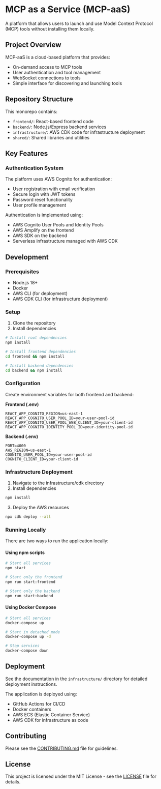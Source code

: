 # MCP as a Service (MCP-aaS)

A platform that allows users to launch and use Model Context Protocol (MCP) tools without installing them locally.

## Project Overview

MCP-aaS is a cloud-based platform that provides:
- On-demand access to MCP tools
- User authentication and tool management
- WebSocket connections to tools
- Simple interface for discovering and launching tools

## Repository Structure

This monorepo contains:
- `frontend/`: React-based frontend code
- `backend/`: Node.js/Express backend services
- `infrastructure/`: AWS CDK code for infrastructure deployment
- `shared/`: Shared libraries and utilities

## Key Features

### Authentication System

The platform uses AWS Cognito for authentication:
- User registration with email verification
- Secure login with JWT tokens
- Password reset functionality
- User profile management

Authentication is implemented using:
- AWS Cognito User Pools and Identity Pools
- AWS Amplify on the frontend
- AWS SDK on the backend
- Serverless infrastructure managed with AWS CDK

## Development

### Prerequisites
- Node.js 18+
- Docker
- AWS CLI (for deployment)
- AWS CDK CLI (for infrastructure deployment)

### Setup
1. Clone the repository
2. Install dependencies
```bash
# Install root dependencies
npm install

# Install frontend dependencies
cd frontend && npm install

# Install backend dependencies
cd backend && npm install
```

### Configuration
Create environment variables for both frontend and backend:

**Frontend (.env)**
```
REACT_APP_COGNITO_REGION=us-east-1
REACT_APP_COGNITO_USER_POOL_ID=your-user-pool-id
REACT_APP_COGNITO_USER_POOL_WEB_CLIENT_ID=your-client-id
REACT_APP_COGNITO_IDENTITY_POOL_ID=your-identity-pool-id
```

**Backend (.env)**
```
PORT=4000
AWS_REGION=us-east-1
COGNITO_USER_POOL_ID=your-user-pool-id
COGNITO_CLIENT_ID=your-client-id
```

### Infrastructure Deployment
1. Navigate to the infrastructure/cdk directory
2. Install dependencies
```bash
npm install
```
3. Deploy the AWS resources
```bash
npx cdk deploy --all
```

### Running Locally
There are two ways to run the application locally:

#### Using npm scripts
```bash
# Start all services
npm start

# Start only the frontend
npm run start:frontend

# Start only the backend
npm run start:backend
```

#### Using Docker Compose
```bash
# Start all services
docker-compose up

# Start in detached mode
docker-compose up -d

# Stop services
docker-compose down
```

## Deployment
See the documentation in the `infrastructure/` directory for detailed deployment instructions.

The application is deployed using:
- GitHub Actions for CI/CD
- Docker containers
- AWS ECS (Elastic Container Service)
- AWS CDK for infrastructure as code

## Contributing
Please see the [CONTRIBUTING.md](CONTRIBUTING.md) file for guidelines.

## License
This project is licensed under the MIT License - see the [LICENSE](LICENSE) file for details.